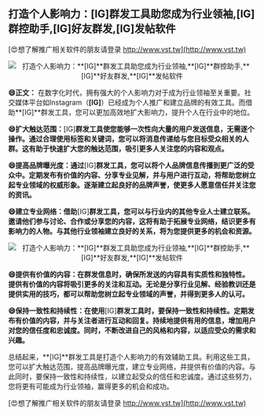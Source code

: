 ## **打造个人影响力：**[IG]**群发工具助您成为行业领袖,**[IG]**群控助手,**[IG]**好友群发,**[IG]**发帖软件**

[😍想了解推广相关软件的朋友请登录 http://www.vst.tw](http://www.vst.tw)

 <center><img src="https://vst.tw/MP4/tuiguang/png/7.png" alt="打造个人影响力：**[IG]**群发工具助您成为行业领袖,**[IG]**群控助手,**[IG]**好友群发,**[IG]**发帖软件"></center>

**😄正文：**
在数字化时代，拥有强大的个人影响力对于成为行业领袖至关重要。社交媒体平台如Instagram（**[IG]**）已经成为个人推广和建立品牌的有效工具。而借助**[IG]**群发工具，您可以更加高效地扩大影响力，提升个人在行业中的地位。

**😄扩大触达范围：**[IG]**群发工具使您能够一次性向大量的用户发送信息，无需逐个操作。通过合理使用标签和关键词，您可以将消息传递给与您目标受众相关的人群。这有助于快速扩大您的触达范围，吸引更多人关注您的内容和观点。**

**😄提高品牌曝光度：通过**[IG]**群发工具，您可以将个人品牌信息传播到更广泛的受众中。定期发布有价值的内容、分享专业见解，并与用户进行互动，将帮助您树立起专业领域的权威形象。逐渐建立起良好的品牌声誉，使更多人愿意信任并关注您的资讯。**

**😄建立专业网络：借助**[IG]**群发工具，您可以与行业内的其他专业人士建立联系。邀请他们参与讨论、合作或分享您的内容，这将有助于拓展专业网络，结识更多有影响力的人物。与其他行业领袖建立良好的关系，将为您提供更多的机会和资源。**

 <center><img src="https://vst.tw/MP4/tuiguang/png/4.png" alt="打造个人影响力：**[IG]**群发工具助您成为行业领袖,**[IG]**群控助手,**[IG]**好友群发,**[IG]**发帖软件"></center>

**😄提供有价值的内容：在群发信息时，确保所发送的内容具有实质性和独特性。提供有价值的内容将吸引更多的关注和互动。无论是分享行业见解、经验教训还是提供实用的技巧，都可以帮助您树立起专业领域的声誉，并得到更多人的认可。**

**😄保持一致性和持续性：在使用**[IG]**群发工具时，要保持一致性和持续性。定期发布有价值的内容，并与关注者进行互动和回复。持续地提供有用的信息，增加用户对您的信任度和忠诚度。同时，不断改进自己的风格和内容，以适应受众的需求和兴趣。**

总结起来，**[IG]**群发工具是打造个人影响力的有效辅助工具。利用这些工具，您可以扩大触达范围，提高品牌曝光度，建立专业网络，并提供有价值的内容。与此同时，要保持一致性和持续性，以建立起受众的信任和忠诚度。通过这些努力，您将更有可能成为行业领袖，赢得更多的机会和成功。

[😍想了解推广相关软件的朋友请登录 http://www.vst.tw](http://www.vst.tw)



